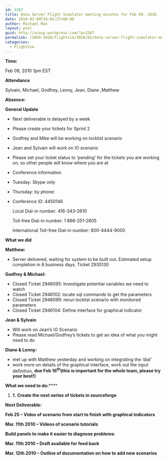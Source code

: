 ```yaml
---
id: 2267
title: Data Server Flight Simulator meeting minutes for Feb 09, 2010
date: 2010-02-09T19:04:27+00:00
author: Michael Man
layout: post
guid: http://ucosp.wordpress.com/?p=2267
permalink: /2009-2010/flightsim/2010/02/data-server-flight-simulator-meeting-minutes-for-feb-09-2010/
categories:
  - FlightSim
---
```

**Time:**

Feb 09, 2010 1pm EST

**Attendance**

Sylvain, Michael, Godfrey, Lenny, Jean, Diane ,Matthew

**Absence:** 

**General Update**

  * Next deliverable is delayed by a week
  * Please create your tickets for Sprint 2
  * Godfrey and Mike will be working on locklist scenario
  * Jean and Sylvain will work on IO scenario
  * Please set your ticket status to ‘pending’ for the tickets you are working on, so other people will know where you are at
  * Conference information
  * Tuesday: Skype only
  * Thursday: by phone:
  * Conference ID: 4450146
  
    Local Dial-in number: 416-343-2610
  
    Toll-free Dial-in number: 1 866-251-2605
  
    International Toll-free Dial-in number: 800-4444-9000

**What we did**

**Matthew:**

  * Server delivered, waiting for system to be built out. Estimated setup completion in 8 business days. Ticket 2935130

**Godfrey & Michael:**

  * Closed Ticket 2946095: Investigate potential variables we need to watch
  * Closed Ticket 2946102: locate sql commands to get the parameters
  * Closed Ticket 2946099: rerun locklist scenario with monitored parameters
  * Closed Ticket 2946104: Define interface for graphical indicator

**Jean & Sylvain**

  * Will work on Jean’s IO Scenario
  * Please read Michael/Godfrey’s tickets to get an idea of what you might need to do

**Diane & Lenny:**

  * met up with Matthew yesterday and working on integrating the &#8216;dial&#8217;
  * work more on details of the graphical interface, work out the input definition, **due Feb 16<sup>th</sup>(this is important for the whole team, please try your best!)**

**What we need to do:******

  1. **1.** **Create the next series of tickets in sourceforge**

**Next Deliverable:**

**Feb 25 – Video of scenario from start to finish with graphical indicators**

**Mar. 11th 2010 &#8211; Videos of scenario tutorials**

**Build panels to make it easier to diagnose problems:**

**Mar. 11th 2010 &#8211; Draft available for feed back**

**Mar. 12th 2010 – Outline of documentation on how to add new scenarios**